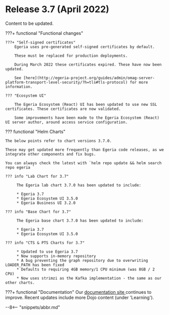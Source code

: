 <!-- SPDX-License-Identifier: CC-BY-4.0 -->
<!-- Copyright Contributors to the Egeria project. -->

# Release 3.7 (April 2022)

Content to be updated.

???+ functional "Functional changes"

    ???+ "Self-signed certificates"
        Egeria uses pre-generated self-signed certificates by default.

        These must be replaced for production deployments.

        During March 2022 these certificates expired. These have now been updated.

        See [here](http://egeria-project.org/guides/admin/omag-server-platform-transport-level-security/?h=tls#tls-protocol) for more information.

    ??? "Ecosystem UI"

        The Egeria Ecosystem (React) UI has been updated to use new SSL certificates. These certificates are now validated.

        Some improvements have been made to the Egeria Ecosystem (React) UI server author, around access service configuration.


??? functional "Helm Charts"

    The below points refer to chart versions 3.7.0.

    These may get updated more frequently than Egeria code releases, as we integrate other components and fix bugs.

    You can always check the latest with `helm repo update && helm search repo egeria `

    ??? info "Lab Chart for 3.7"

         The Egeria lab chart 3.7.0 has been updated to include:

         * Egeria 3.7
         * Egeria Ecosystem UI 3.5.0
         * Egeria Business UI 3.2.0

    ??? info "Base Chart for 3.7"

         The Egeria base chart 3.7.0 has been updated to include:

         * Egeria 3.7
         * Egeria Ecosystem UI 3.5.0

    ??? info "CTS & PTS Charts for 3.7"

         * Updated to use Egeria 3.7
         * Now supports in-memory repository
         * A bug preventing the graph repository due to overwriting LOADER_PATH has been fixed
         * Defaults to requiring 4GB memory/1 CPU minimum (was 8GB / 2 CPU)
         * Now uses strimzi as the Kafka implementation - the same as our other charts.
 
???+ functional "Documentation"
    Our [documentation site ](https://egeria-project.org) continues to improve. Recent updates include
    more Dojo content (under 'Learning').

--8<-- "snippets/abbr.md"